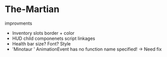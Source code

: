 # The-Martian

improvments
- Inventory slots border + color
- HUD child componenets script linkages
- Health bar size? Font? Style
- 'Minotaur ' AnimationEvent has no function name specified! -> Need fix